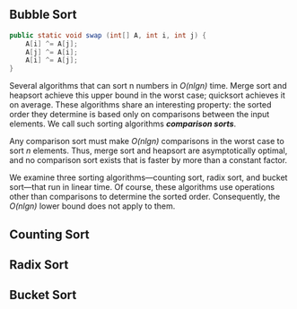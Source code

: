## Bubble Sort





```java
public static void swap (int[] A, int i, int j) {
	A[i] ^= A[j];
	A[j] ^= A[i];
	A[i] ^= A[j];
}
```


Several algorithms that can sort n numbers in *O(nlgn)* time. 
Merge sort and heapsort achieve this upper bound in the worst case; quicksort achieves it on average.
These algorithms share an interesting property: the sorted order they determine is based only on comparisons between the input elements.
We call such sorting algorithms ***comparison sorts***.

Any comparison sort must make *O(nlgn)*
comparisons in the worst case to sort *n* elements. 
Thus, merge sort and heapsort are asymptotically optimal, and no comparison sort exists that is faster by more than a constant factor.


We examine three sorting algorithms—counting sort, radix sort, and bucket sort—that run in linear time. 
Of course, these algorithms use operations other than comparisons to determine the sorted order. 
Consequently, the *O(nlgn)* lower bound does not apply to them.

## Counting Sort


## Radix Sort

## Bucket Sort
